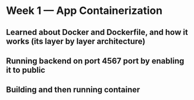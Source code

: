 # Week 1 — App Containerization

## Learned about Docker and Dockerfile, and how it works (its layer by layer architecture)
## Running backend on port 4567 port by enabling it to public
## Building and then running container
